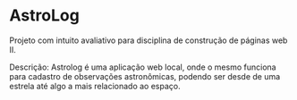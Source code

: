 # AstroLog

Projeto com intuito avaliativo para disciplina de construção de páginas web II.

Descrição: Astrolog é uma aplicação web local, onde o mesmo funciona para cadastro de observações astronômicas, podendo ser desde de uma estrela até algo a mais relacionado ao espaço.
